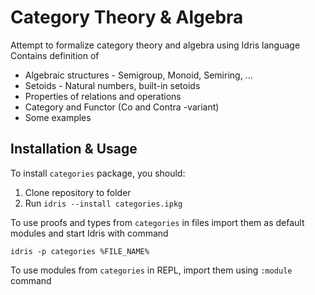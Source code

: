 # Category Theory & Algebra

Attempt to formalize category theory and algebra using Idris language
Contains definition of

- Algebraic structures - Semigroup, Monoid, Semiring, ...
- Setoids - Natural numbers, built-in setoids
- Properties of relations and operations
- Category and Functor (Co and Contra -variant)
- Some examples

## Installation & Usage

To install `categories` package, you should:

1. Clone repository to folder
2. Run `idris --install categories.ipkg`

To use proofs and types from `categories` in files import them as default modules and start Idris with command
```
idris -p categories %FILE_NAME%
```
To use modules from  `categories` in REPL, import them using `:module` command
